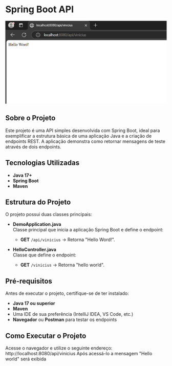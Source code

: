 # Spring Boot API
<p align="center">
  <img src="https://github.com/viniciusalexandre2/arquitetura-web/blob/main/imgweb/Hello%20Word.png" alt="Hello Word" />
</p>

## Sobre o Projeto
Este projeto é uma API simples desenvolvida com Spring Boot, ideal para exemplificar a estrutura básica de uma aplicação Java e a criação de endpoints REST. A aplicação demonstra como retornar mensagens de teste através de dois endpoints.

## Tecnologias Utilizadas
- **Java 17+**
- **Spring Boot**
- **Maven**

## Estrutura do Projeto
O projeto possui duas classes principais:

- **DemoApplication.java**  
  Classe principal que inicia a aplicação Spring Boot e define o endpoint:
  - **GET** `/api/vinicius` → Retorna "Hello Word!".

- **HelloController.java**  
  Classe que define o endpoint:
  - **GET** `/vinicius` → Retorna "hello world".

## Pré-requisitos
Antes de executar o projeto, certifique-se de ter instalado:
- **Java 17 ou superior**
- **Maven**
- Uma IDE de sua preferência (IntelliJ IDEA, VS Code, etc.)
- **Navegador** ou **Postman** para testar os endpoints

## Como Executar o Projeto
Acesse o navegador e utilize o seguinte endereço: http://localhost:8080/api/vinicius Após acessá-lo a mensagem "Hello world" será exibida
